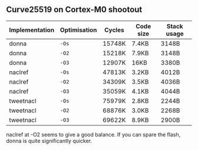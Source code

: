 ## Curve25519 on Cortex-M0 shootout
Implementation | Optimisation | Cycles    | Code size | Stack usage
-------------- | ------------ | --------- | --------- | -----------
donna          | `-Os`        | 15748K    | 7.4KB     | 3148B
donna          | `-O2`        | 15218K    | 7.9KB     | 3148B
donna          | `-O3`        | 12907K    | 16KB      | 3380B
naclref        | `-Os`        | 47813K    | 3.2KB     | 4012B
naclref        | `-O2`        | 34309K    | 3.5KB     | 4036B
naclref        | `-O3`        | 35059K    | 4.1KB     | 4044B
tweetnacl      | `-Os`        | 75979K    | 2.8KB     | 2244B
tweetnacl      | `-O2`        | 68876K    | 3.0KB     | 2268B
tweetnacl      | `-O3`        | 69622K    | 8.9KB     | 2900B

naclref at -O2 seems to give a good balance.  If you can spare the flash,
donna is quite significantly quicker.

